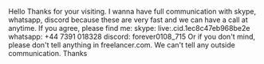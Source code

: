 Hello
Thanks for your visiting.
I wanna have full communication with skype, whatsapp, discord because these are very fast and we can have a call at anytime.
If you agree, please find me: 
skype: live:.cid.1ec8c47eb968be2e
whatsapp: +44 7391 018328
discord: forever0108_715
Or if you don't mind, please don't tell anything in freelancer.com.
We can't tell any outside communication.
Thanks
